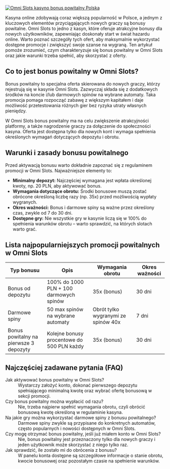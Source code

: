 [![Omni Slots kasyno bonus powitalny Polska](https://123-caf.pages.dev/gitsignup.png)](https://vrmoo.ru/Bt82HjjY)

<p>Kasyna online zdobywają coraz większą popularność w Polsce, a jednym z kluczowych elementów przyciągających nowych graczy są bonusy powitalne. Omni Slots to jedno z kasyn, które oferuje atrakcyjne bonusy dla nowych użytkowników, zapewniając doskonały start w świat hazardu online. Warto poznać szczegóły tych ofert, aby maksymalnie wykorzystać dostępne promocje i zwiększyć swoje szanse na wygraną. Ten artykuł pomoże zrozumieć, czym charakteryzuje się bonus powitalny w Omni Slots oraz jakie warunki trzeba spełnić, aby skorzystać z oferty.</p>  <h2>Co to jest bonus powitalny w Omni Slots?</h2> <p>Bonus powitalny to specjalna oferta skierowana do nowych graczy, którzy rejestrują się w kasynie Omni Slots. Zazwyczaj składa się z dodatkowych środków na koncie i/lub darmowych spinów na wybrane automaty. Taka promocja pomaga rozpocząć zabawę z większym kapitałem i daje możliwość przetestowania różnych gier bez ryzyka utraty własnych pieniędzy.</p> <p>W Omni Slots bonus powitalny ma na celu zwiększenie atrakcyjności platformy, a także nagrodzenie graczy za dołączenie do społeczności kasyna. Oferta jest dostępna tylko dla nowych kont i wymaga spełnienia określonych wymagań dotyczących depozytu i obrotu.</p>  <h2>Warunki i zasady bonusu powitalnego</h2> <p>Przed aktywacją bonusu warto dokładnie zapoznać się z regulaminem promocji w Omni Slots. Najważniejsze elementy to:</p> <ul>   <li><strong>Minimalny depozyt:</strong> Najczęściej wymagana jest wpłata określonej kwoty, np. 20 PLN, aby aktywować bonus.</li>   <li><strong>Wymagania dotyczące obrotu:</strong> Środki bonusowe muszą zostać obrócone określoną liczbę razy (np. 35x) przed możliwością wypłaty wygranych.</li>   <li><strong>Okres ważności:</strong> Bonus i darmowe spiny są ważne przez określony czas, zwykle od 7 do 30 dni.</li>   <li><strong>Dostępne gry:</strong> Nie wszystkie gry w kasynie liczą się w 100% do spełnienia warunków obrotu – warto sprawdzić, na których slotach warto grać.</li> </ul>  <h2>Lista najpopularniejszych promocji powitalnych w Omni Slots</h2> <table>   <thead>     <tr>       <th>Typ bonusu</th>       <th>Opis</th>       <th>Wymagania obrotu</th>       <th>Okres ważności</th>     </tr>   </thead>   <tbody>     <tr>       <td>Bonus od depozytu</td>       <td>100% do 1000 PLN + 100 darmowych spinów</td>       <td>35x (bonus)</td>       <td>30 dni</td>     </tr>     <tr>       <td>Darmowe spiny</td>       <td>50 max spinów na wybrane automaty</td>       <td>Obrót tylko wygranymi ze spinów 40x</td>       <td>7 dni</td>     </tr>     <tr>       <td>Bonus powitalny na pierwsze 3 depozyty</td>       <td>Kolejne bonusy procentowe do 500 PLN każdy</td>       <td>35x (bonus)</td>       <td>30 dni</td>     </tr>   </tbody> </table>  <h2>Najczęściej zadawane pytania (FAQ)</h2> <dl>   <dt>Jak aktywować bonus powitalny w Omni Slots?</dt>   <dd>Wystarczy założyć konto, dokonać pierwszego depozytu spełniającego minimalną kwotę oraz wybrać ofertę bonusową w sekcji promocji.</dd>    <dt>Czy bonus powitalny można wypłacić od razu?</dt>   <dd>Nie, trzeba najpierw spełnić wymagania obrotu, czyli obrócić bonusową kwotę określoną w regulaminie kasyna.</dd>    <dt>Na jakie gry można wykorzystać darmowe spiny z bonusu powitalnego?</dt>   <dd>Darmowe spiny zwykle są przypisane do konkretnych automatów, często popularnych i nowości dostępnych w Omni Slots.</dd>    <dt>Czy mogę otrzymać bonus powitalny, jeśli już miałem konto w Omni Slots?</dt>   <dd>Nie, bonus powitalny jest przeznaczony tylko dla nowych graczy i jeden użytkownik może skorzystać z niego tylko raz.</dd>    <dt>Jak sprawdzić, ile zostało mi do obrócenia z bonusu?</dt>   <dd>W panelu konta dostępne są szczegółowe informacje o stanie obrotu, kwocie bonusowej oraz pozostałym czasie na spełnienie warunków.</dd> </dl>